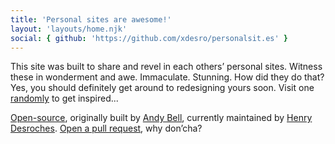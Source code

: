```yaml
---
title: 'Personal sites are awesome!'
layout: 'layouts/home.njk'
social: { github: 'https://github.com/xdesro/personalsit.es' }
---
```


This site was built to share and revel in each others’ personal sites. Witness these in wonderment and awe. Immaculate. Stunning. How did they do that? Yes, you should definitely get around to redesigning yours soon. Visit one [randomly](/random) to get inspired...

[Open-source](https://github.com/xdesro/personalsit.es), originally built by [Andy Bell](https://andy-bell.co.uk/), currently maintained by [Henry Desroches](https://henry.codes/). [Open a pull request](https://github.com/xdesro/personalsit.es/compare), why don’cha?

